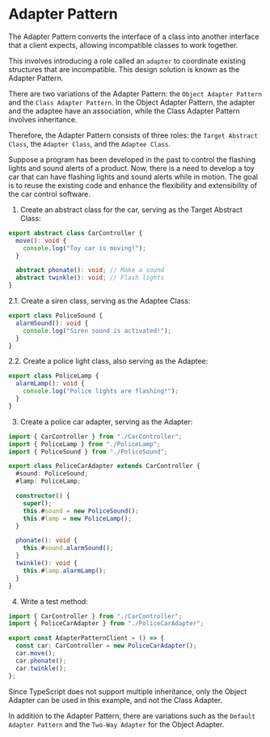 # Adapter Pattern

The Adapter Pattern converts the interface of a class into another interface that a client expects, allowing incompatible classes to work together.

This involves introducing a role called an `adapter` to coordinate existing structures that are incompatible. This design solution is known as the Adapter Pattern.

There are two variations of the Adapter Pattern: the `Object Adapter Pattern` and the `Class Adapter Pattern`. In the Object Adapter Pattern, the adapter and the adaptee have an association, while the Class Adapter Pattern involves inheritance.

Therefore, the Adapter Pattern consists of three roles: the `Target Abstract Class`, the `Adapter Class`, and the `Adaptee Class`.

Suppose a program has been developed in the past to control the flashing lights and sound alerts of a product. Now, there is a need to develop a toy car that can have flashing lights and sound alerts while in motion. The goal is to reuse the existing code and enhance the flexibility and extensibility of the car control software.

1. Create an abstract class for the car, serving as the Target Abstract Class:

```ts
export abstract class CarController {
  move(): void {
    console.log("Toy car is moving!");
  }

  abstract phonate(): void; // Make a sound
  abstract twinkle(): void; // Flash lights
}
```

2.1. Create a siren class, serving as the Adaptee Class:

```ts
export class PoliceSound {
  alarmSound(): void {
    console.log("Siren sound is activated!");
  }
}
```

2.2. Create a police light class, also serving as the Adaptee:

```ts
export class PoliceLamp {
  alarmLamp(): void {
    console.log("Police lights are flashing!");
  }
}
```

3. Create a police car adapter, serving as the Adapter:

```ts
import { CarController } from "./CarController";
import { PoliceLamp } from "./PoliceLamp";
import { PoliceSound } from "./PoliceSound";

export class PoliceCarAdapter extends CarController {
  #sound: PoliceSound;
  #lamp: PoliceLamp;

  constructor() {
    super();
    this.#sound = new PoliceSound();
    this.#lamp = new PoliceLamp();
  }

  phonate(): void {
    this.#sound.alarmSound();
  }
  twinkle(): void {
    this.#lamp.alarmLamp();
  }
}
```

4. Write a test method:

```ts
import { CarController } from "./CarController";
import { PoliceCarAdapter } from "./PoliceCarAdapter";

export const AdapterPatternClient = () => {
  const car: CarController = new PoliceCarAdapter();
  car.move();
  car.phonate();
  car.twinkle();
};
```

Since TypeScript does not support multiple inheritance, only the Object Adapter can be used in this example, and not the Class Adapter.

In addition to the Adapter Pattern, there are variations such as the `Default Adapter Pattern` and the `Two-Way Adapter` for the Object Adapter.
